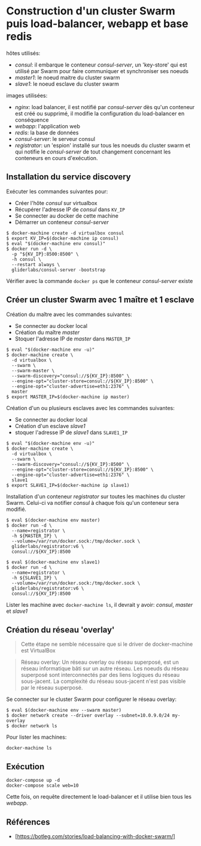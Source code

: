 Construction d'un cluster Swarm puis load-balancer, webapp et base redis
========================================================================

hôtes utilisés:
* _consul_: il embarque le conteneur _consul-server_, un 'key-store' qui est
utilisé par Swarm pour faire communiquer et synchroniser ses noeuds
* _master1_: le noeud maitre du cluster swarm
* _slave1_: le noeud esclave du cluster swarm

images utilisées:
* _nginx_: load balancer, il est notifié par _consul-server_ dès qu'un
conteneur est créé ou supprimé, il modifie la configuration du load-balancer en
conséquence
* _webapp_: l'application web
* _redis_: la base de données
* _consul-server_: le serveur consul
* _registrator_: un 'espion' installé sur tous les noeuds du cluster swarm et
qui notifie le _consul-server_ de tout changement concernant les conteneurs en
cours d'exécution.

Installation du service discovery
---------------------------------

Exécuter les commandes suivantes pour:
- Créer l'hôte _consul_ sur virtualbox
- Récupérer l'adresse IP de _consul_ dans `KV_IP`
- Se connecter au docker de cette machine
- Démarrer un conteneur _consul-server_

```
$ docker-machine create -d virtualbox consul
$ export KV_IP=$(docker-machine ip consul)
$ eval "$(docker-machine env consul)"
$ docker run -d \
  -p "${KV_IP}:8500:8500" \
  -h consul \
  --restart always \
  gliderlabs/consul-server -bootstrap
```

Vérifier avec la commande `docker ps` que le conteneur _consul-server_ existe

Créer un cluster Swarm avec 1 maître et 1 esclave
-------------------------------------------------

Création du maître avec les commandes suivantes:
- Se connecter au docker local
- Création du maître _master_
- Stoquer l'adresse IP de _master_ dans `MASTER_IP`

```
$ eval "$(docker-machine env -u)"
$ docker-machine create \
  -d virtualbox \
  --swarm \
  --swarm-master \
  --swarm-discovery="consul://${KV_IP}:8500" \
  --engine-opt="cluster-store=consul://${KV_IP}:8500" \
  --engine-opt="cluster-advertise=eth1:2376" \
  master
$ export MASTER_IP=$(docker-machine ip master)
```

Création d'un ou plusieurs esclaves avec les commandes suivantes:
- Se connecter au docker local
- Création d'un esclave _slave1_
- stoquer l'adresse IP de _slave1_ dans `SLAVE1_IP`

```
$ eval "$(docker-machine env -u)"
$ docker-machine create \
  -d virtualbox \
  --swarm \
  --swarm-discovery="consul://${KV_IP}:8500" \
  --engine-opt="cluster-store=consul://${KV_IP}:8500" \
  --engine-opt="cluster-advertise=eth1:2376" \
  slave1
$ export SLAVE1_IP=$(docker-machine ip slave1)
```

Installation d'un conteneur _registrator_ sur toutes les machines du cluster
Swarm. Celui-ci va notifier _consul_ à chaque fois qu'un conteneur sera modifié.

```
$ eval $(docker-machine env master)
$ docker run -d \
  --name=registrator \
  -h ${MASTER_IP} \
  --volume=/var/run/docker.sock:/tmp/docker.sock \
  gliderlabs/registrator:v6 \
  consul://${KV_IP}:8500

$ eval $(docker-machine env slave1)
$ docker run -d \
  --name=registrator \
  -h ${SLAVE1_IP} \
  --volume=/var/run/docker.sock:/tmp/docker.sock \
  gliderlabs/registrator:v6 \
  consul://${KV_IP}:8500
```

Lister les machine avec `docker-machine ls`, il devrait y avoir: _consul_,
_master_ et _slave1_

Création du réseau 'overlay'
----------------------------

> Cette étape ne semble nécessaire que si le driver de docker-machine est
VirtualBox

> Réseau overlay: Un réseau overlay ou réseau superposé, est un réseau
informatique bâti sur un autre réseau. Les noeuds du réseau superposé sont
interconnectés par des liens logiques du réseau sous-jacent. La complexité du
réseau sous-jacent n'est pas visible par le réseau superposé.

Se connecter sur le cluster Swarm pour configurer le réseau overlay:

```
$ eval $(docker-machine env --swarm master)
$ docker network create --driver overlay --subnet=10.0.9.0/24 my-overlay
$ docker network ls
```

Pour lister les machines:

```
docker-machine ls
```

Exécution
---------

```
docker-compose up -d
docker-compose scale web=10
```

Cette fois, on requête directement le load-balancer et il utilise bien tous les
_webapp_.

Références
----------

* [https://botleg.com/stories/load-balancing-with-docker-swarm/]
